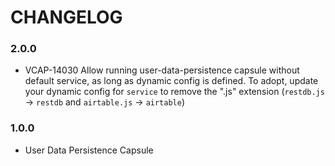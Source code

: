 # CHANGELOG

### 2.0.0
- VCAP-14030 Allow running user-data-persistence capsule without default service, as long as dynamic config is defined. 
To adopt, update your dynamic config for `service` to remove the ".js" extension 
(`restdb.js` -> `restdb` and `airtable.js` -> `airtable`)

### 1.0.0
- User Data Persistence Capsule